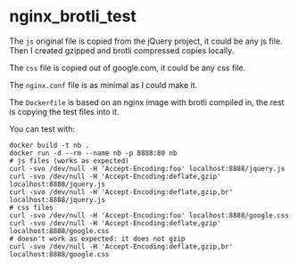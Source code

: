 # nginx_brotli_test

The `js` original file is copied from the jQuery project, it could be any js file. Then I created gzipped and brotli compressed copies locally.

The `css` file is copied out of google.com, it could be any css file.

The `nginx.conf` file is as minimal as I could make it.

The `Dockerfile` is based on an nginx image with brotli compiled in, the rest is copying the test files into it.

You can test with:
```
docker build -t nb .
docker run -d --rm --name nb -p 8888:80 nb
# js files (works as expected)
curl -svo /dev/null -H 'Accept-Encoding:foo' localhost:8888/jquery.js
curl -svo /dev/null -H 'Accept-Encoding:deflate,gzip' localhost:8888/jquery.js
curl -svo /dev/null -H 'Accept-Encoding:deflate,gzip,br' localhost:8888/jquery.js
# css files
curl -svo /dev/null -H 'Accept-Encoding:foo' localhost:8888/google.css
curl -svo /dev/null -H 'Accept-Encoding:deflate,gzip' localhost:8888/google.css
# doesn't work as expected: it does not gzip
curl -svo /dev/null -H 'Accept-Encoding:deflate,gzip,br' localhost:8888/google.css
```
